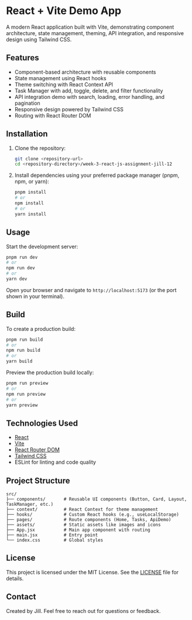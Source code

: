 
# React + Vite Demo App

A modern React application built with Vite, demonstrating component architecture, state management, theming, API integration, and responsive design using Tailwind CSS.

## Features

- Component-based architecture with reusable components
- State management using React hooks
- Theme switching with React Context API
- Task Manager with add, toggle, delete, and filter functionality
- API integration demo with search, loading, error handling, and pagination
- Responsive design powered by Tailwind CSS
- Routing with React Router DOM

## Installation

1. Clone the repository:

   ```bash
   git clone <repository-url>
   cd <repository-directory>/week-3-react-js-assignment-jill-12
   ```

2. Install dependencies using your preferred package manager (pnpm, npm, or yarn):

   ```bash
   pnpm install
   # or
   npm install
   # or
   yarn install
   ```

## Usage

Start the development server:

```bash
pnpm run dev
# or
npm run dev
# or
yarn dev
```

Open your browser and navigate to `http://localhost:5173` (or the port shown in your terminal).

## Build

To create a production build:

```bash
pnpm run build
# or
npm run build
# or
yarn build
```

Preview the production build locally:

```bash
pnpm run preview
# or
npm run preview
# or
yarn preview
```

## Technologies Used

- [React](https://reactjs.org/)
- [Vite](https://vitejs.dev/)
- [React Router DOM](https://reactrouter.com/)
- [Tailwind CSS](https://tailwindcss.com/)
- ESLint for linting and code quality

## Project Structure

```
src/
├── components/       # Reusable UI components (Button, Card, Layout, TaskManager, etc.)
├── context/          # React Context for theme management
├── hooks/            # Custom React hooks (e.g., useLocalStorage)
├── pages/            # Route components (Home, Tasks, ApiDemo)
├── assets/           # Static assets like images and icons
├── App.jsx           # Main app component with routing
├── main.jsx          # Entry point
└── index.css         # Global styles
```

## License

This project is licensed under the MIT License. See the [LICENSE](LICENSE) file for details.

## Contact

Created by Jill. Feel free to reach out for questions or feedback.

